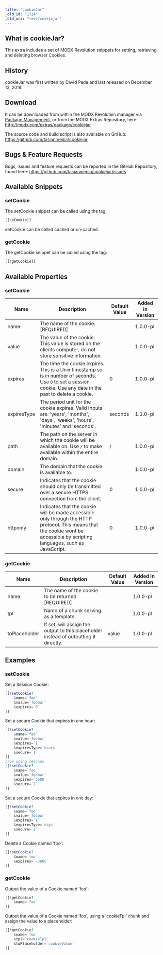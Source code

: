 ```yaml
---
title: "cookieJar"
_old_id: "1724"
_old_uri: "revo/cookiejar"
---
```


## What is cookieJar?

This extra includes a set of MODX Revolution snippets for setting, retrieving and deleting browser Cookies.

## History

cookieJar was first written by David Pede and last released on December 13, 2018.

## Download

It can be downloaded from within the MODX Revolution manager via [Package Management](display/revolution20/Installing+a+Package), or from the MODX Extras Repository, here: <http://modx.com/extras/package/cookiejar>

The source code and build script is also available on GitHub: <https://github.com/tasianmedia/cookiejar>

## Bugs & Feature Requests

Bugs, issues and feature requests can be reported in the GitHub Repository, found here: <https://github.com/tasianmedia/cookiejar/issues>

## Available Snippets

### setCookie

The setCookie snippet can be called using the tag:

``` php
[[seCookie]]
```

setCookie can be called cached or un-cached.

### getCookie

The getCookie snippet can be called using the tag:

``` php
[[!getCookie]]
```

## Available Properties

### setCookie

| Name        | Description                                                                                                                                                                 | Default Value | Added in Version |
| ----------- | --------------------------------------------------------------------------------------------------------------------------------------------------------------------------- | ------------- | ---------------- |
| name        | The name of the cookie. \[REQUIRED\]                                                                                                                                        |               | 1.0.0-pl         |
| value       | The value of the cookie. This value is stored on the clients computer, do not store sensitive information.                                                                  |               | 1.0.0-pl         |
| expires     | The time the cookie expires. This is a Unix timestamp so is in number of seconds. Use `0` to set a session cookie. Use any date in the past to delete a cookie.             | 0             | 1.0.0-pl         |
| expiresType | The period unit for the cookie expires. Valid inputs are: 'years', 'months', 'days', 'weeks', 'hours', 'minutes' and 'seconds'.                                             | seconds       | 1.1.0-pl         |
| path        | The path on the server in which the cookie will be available on. Use `/` to make available within the entire domain.                                                        | /             | 1.0.0-pl         |
| domain      | The domain that the cookie is available to.                                                                                                                                 |               | 1.0.0-pl         |
| secure      | Indicates that the cookie should only be transmitted over a secure HTTPS connection from the client.                                                                        | 0             | 1.0.0-pl         |
| httponly    | Indicates that the cookie will be made accessible only through the HTTP protocol. This means that the cookie wont be accessible by scripting languages, such as JavaScript. | 0             | 1.0.0-pl         |

### getCookie

| Name          | Description                                                                           | Default Value | Added in Version |
| ------------- | ------------------------------------------------------------------------------------- | ------------- | ---------------- |
| name          | The name of the cookie to be returned. \[REQUIRED\]                                   |               | 1.0.0-pl         |
| tpl           | Name of a chunk serving as a template.                                                |               | 1.0.0-pl         |
| toPlaceholder | If set, will assign the output to this placeholder instead of outputting it directly. | value         | 1.0.0-pl         |

## Examples

### setCookie

Set a Session Cookie:

``` php
[[!setCookie?
    &name=`foo`
    &value=`foobar`
    &expires=`0`
]]
```

Set a secure Cookie that expires in one hour:

``` php
[[!setCookie?
    &name=`foo`
    &value=`foobar`
    &expires=`1`
    &expiresType=`hours`
    &secure=`1`
]]
//or using seconds
[[!setCookie?
    &name=`foo`
    &value=`foobar`
    &expires=`3600`
    &secure=`1`
]]
```

Set a secure Cookie that expires in one day:

``` php
[[!setCookie?
    &name=`foo`
    &value=`foobar`
    &expires=`1`
    &expiresType=`days`
    &secure=`1`
]]
```

Delete a Cookie named 'foo':

``` php
[[!setCookie?
    &name=`foo`
    &expires=`-3600`
]]
```

### getCookie

Output the value of a Cookie named 'foo':

``` php
[[!getCookie?
    &name=`foo`
]]
```

Output the value of a Cookie named 'foo', using a 'cookieTpl' chunk and assign the value to a placeholder:

``` php
[[!getCookie?
    &name=`foo`
    &tpl=`cookieTpl`
    &toPlaceholder=`cookieValue`
]]
```
